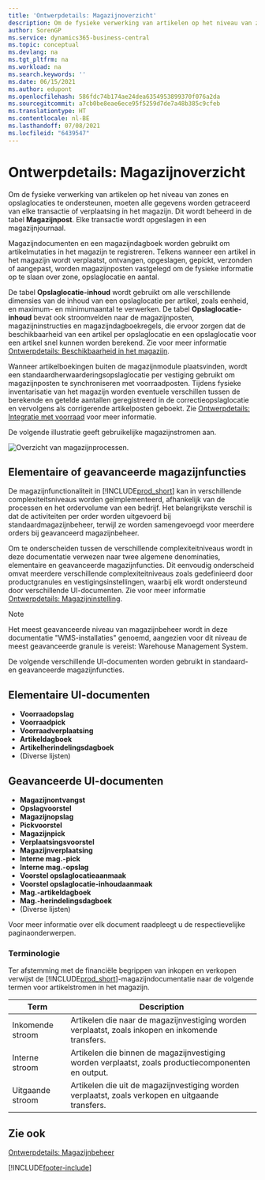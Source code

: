 ```yaml
---
title: 'Ontwerpdetails: Magazijnoverzicht'
description: Om de fysieke verwerking van artikelen op het niveau van zones en opslaglocaties te ondersteunen, moeten alle gegevens worden getraceerd van elke transactie of verplaatsing in het magazijn.
author: SorenGP
ms.service: dynamics365-business-central
ms.topic: conceptual
ms.devlang: na
ms.tgt_pltfrm: na
ms.workload: na
ms.search.keywords: ''
ms.date: 06/15/2021
ms.author: edupont
ms.openlocfilehash: 586fdc74b174ae24dea6354953899370f076a2da
ms.sourcegitcommit: a7cb0be8eae6ece95f5259d7de7a48b385c9cfeb
ms.translationtype: HT
ms.contentlocale: nl-BE
ms.lasthandoff: 07/08/2021
ms.locfileid: "6439547"
---
```

# <a name="design-details-warehouse-overview"></a>Ontwerpdetails: Magazijnoverzicht
Om de fysieke verwerking van artikelen op het niveau van zones en opslaglocaties te ondersteunen, moeten alle gegevens worden getraceerd van elke transactie of verplaatsing in het magazijn. Dit wordt beheerd in de tabel **Magazijnpost**. Elke transactie wordt opgeslagen in een magazijnjournaal.  

Magazijndocumenten en een magazijndagboek worden gebruikt om artikelmutaties in het magazijn te registreren. Telkens wanneer een artikel in het magazijn wordt verplaatst, ontvangen, opgeslagen, gepickt, verzonden of aangepast, worden magazijnposten vastgelegd om de fysieke informatie op te slaan over zone, opslaglocatie en aantal.

De tabel **Opslaglocatie-inhoud** wordt gebruikt om alle verschillende dimensies van de inhoud van een opslaglocatie per artikel, zoals eenheid, en maximum- en minimumaantal te verwerken. De tabel **Opslaglocatie-inhoud** bevat ook stroomvelden naar de magazijnposten, magazijninstructies en magazijndagboekregels, die ervoor zorgen dat de beschikbaarheid van een artikel per opslaglocatie en een opslaglocatie voor een artikel snel kunnen worden berekend. Zie voor meer informatie [Ontwerpdetails: Beschikbaarheid in het magazijn](design-details-availability-in-the-warehouse.md).  

Wanneer artikelboekingen buiten de magazijnmodule plaatsvinden, wordt een standaardherwaarderingsopslaglocatie per vestiging gebruikt om magazijnposten te synchroniseren met voorraadposten. Tijdens fysieke inventarisatie van het magazijn worden eventuele verschillen tussen de berekende en getelde aantallen geregistreerd in de correctieopslaglocatie en vervolgens als corrigerende artikelposten geboekt. Zie [Ontwerpdetails: Integratie met voorraad](design-details-integration-with-inventory.md) voor meer informatie.  

De volgende illustratie geeft gebruikelijke magazijnstromen aan.  

![Overzicht van magazijnprocessen.](media/design_details_warehouse_management_overview.png "Overzicht van magazijnprocessen")  

## <a name="basic-or-advanced-warehousing"></a>Elementaire of geavanceerde magazijnfuncties  
De magazijnfunctionaliteit in [!INCLUDE[prod_short](includes/prod_short.md)] kan in verschillende complexiteitsniveaus worden geïmplementeerd, afhankelijk van de processen en het ordervolume van een bedrijf. Het belangrijkste verschil is dat de activiteiten per order worden uitgevoerd bij standaardmagazijnbeheer, terwijl ze worden samengevoegd voor meerdere orders bij geavanceerd magazijnbeheer.  

 Om te onderscheiden tussen de verschillende complexiteitniveaus wordt in deze documentatie verwezen naar twee algemene denominaties, elementaire en geavanceerde magazijnfuncties. Dit eenvoudig onderscheid omvat meerdere verschillende complexiteitniveaus zoals gedefinieerd door productgranules en vestigingsinstellingen, waarbij elk wordt ondersteund door verschillende UI-documenten. Zie voor meer informatie [Ontwerpdetails: Magazijninstelling](design-details-warehouse-setup.md).  

> [!NOTE]  
>  Het meest geavanceerde niveau van magazijnbeheer wordt in deze documentatie "WMS-installaties" genoemd, aangezien voor dit niveau de meest geavanceerde granule is vereist: Warehouse Management System.  

 De volgende verschillende UI-documenten worden gebruikt in standaard- en geavanceerde magazijnfuncties.  

## <a name="basic-ui-documents"></a>Elementaire UI-documenten  

-   **Voorraadopslag**  
-   **Voorraadpick**  
-   **Voorraadverplaatsing**  
-   **Artikeldagboek**  
-   **Artikelherindelingsdagboek**  
-   (Diverse lijsten)  

## <a name="advanced-ui-documents"></a>Geavanceerde UI-documenten  

-   **Magazijnontvangst**  
-   **Opslagvoorstel**  
-   **Magazijnopslag**  
-   **Pickvoorstel**  
-   **Magazijnpick**  
-   **Verplaatsingsvoorstel**  
-   **Magazijnverplaatsing**  
-   **Interne mag.-pick**  
-   **Interne mag.-opslag**  
-   **Voorstel opslaglocatieaanmaak**  
-   **Voorstel opslaglocatie-inhoudaanmaak**  
-   **Mag.-artikeldagboek**  
-   **Mag.-herindelingsdagboek**  
-   (Diverse lijsten)  

Voor meer informatie over elk document raadpleegt u de respectievelijke paginaonderwerpen.  

### <a name="terminology"></a>Terminologie  
Ter afstemming met de financiële begrippen van inkopen en verkopen verwijst de [!INCLUDE[prod_short](includes/prod_short.md)]-magazijndocumentatie naar de volgende termen voor artikelstromen in het magazijn.  

|Term|Description|  
|----------|---------------------------------------|  
|Inkomende stroom|Artikelen die naar de magazijnvestiging worden verplaatst, zoals inkopen en inkomende transfers.|  
|Interne stroom|Artikelen die binnen de magazijnvestiging worden verplaatst, zoals productiecomponenten en output.|  
|Uitgaande stroom|Artikelen die uit de magazijnvestiging worden verplaatst, zoals verkopen en uitgaande transfers.|  

## <a name="see-also"></a>Zie ook  
 [Ontwerpdetails: Magazijnbeheer](design-details-warehouse-management.md)


[!INCLUDE[footer-include](includes/footer-banner.md)]
